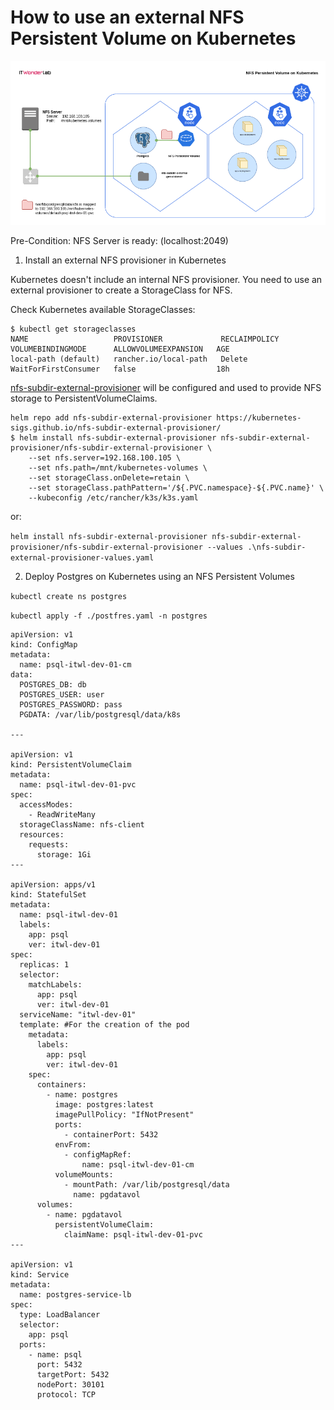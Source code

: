 # How to use an external NFS Persistent Volume on Kubernetes

![](../../img/Kubernetes_PVC_NFS.png)

Pre-Condition: NFS Server is ready: (localhost:2049)

1. Install an external NFS provisioner in Kubernetes

Kubernetes doesn't include an internal NFS provisioner. You need to use an external provisioner to create a StorageClass for NFS.

Check Kubernetes available StorageClasses:

```
$ kubectl get storageclasses
NAME                   PROVISIONER             RECLAIMPOLICY   VOLUMEBINDINGMODE      ALLOWVOLUMEEXPANSION   AGE
local-path (default)   rancher.io/local-path   Delete          WaitForFirstConsumer   false                  18h
```
[nfs-subdir-external-provisioner](https://github.com/kubernetes-sigs/nfs-subdir-external-provisioner) will be configured and used to provide NFS storage to PersistentVolumeClaims.

```
helm repo add nfs-subdir-external-provisioner https://kubernetes-sigs.github.io/nfs-subdir-external-provisioner/
$ helm install nfs-subdir-external-provisioner nfs-subdir-external-provisioner/nfs-subdir-external-provisioner \
    --set nfs.server=192.168.100.105 \
    --set nfs.path=/mnt/kubernetes-volumes \
    --set storageClass.onDelete=retain \
    --set storageClass.pathPattern='/${.PVC.namespace}-${.PVC.name}' \
    --kubeconfig /etc/rancher/k3s/k3s.yaml 
```

or:

`helm install nfs-subdir-external-provisioner nfs-subdir-external-provisioner/nfs-subdir-external-provisioner --values .\nfs-subdir-external-provisioner-values.yaml`

2. Deploy Postgres on Kubernetes using an NFS Persistent Volumes

`kubectl create ns postgres`

`kubectl apply -f ./postfres.yaml -n postgres`

```
apiVersion: v1
kind: ConfigMap
metadata:
  name: psql-itwl-dev-01-cm
data:
  POSTGRES_DB: db
  POSTGRES_USER: user
  POSTGRES_PASSWORD: pass
  PGDATA: /var/lib/postgresql/data/k8s

---

apiVersion: v1
kind: PersistentVolumeClaim
metadata:
  name: psql-itwl-dev-01-pvc
spec:
  accessModes:
    - ReadWriteMany
  storageClassName: nfs-client
  resources:
    requests:
      storage: 1Gi
---

apiVersion: apps/v1
kind: StatefulSet
metadata:
  name: psql-itwl-dev-01
  labels: 
    app: psql 
    ver: itwl-dev-01
spec:
  replicas: 1
  selector:
    matchLabels: 
      app: psql
      ver: itwl-dev-01
  serviceName: "itwl-dev-01"
  template: #For the creation of the pod      
    metadata:
      labels:
        app: psql
        ver: itwl-dev-01
    spec:
      containers:
        - name: postgres
          image: postgres:latest
          imagePullPolicy: "IfNotPresent"
          ports:
            - containerPort: 5432 
          envFrom:
            - configMapRef:
                name: psql-itwl-dev-01-cm          
          volumeMounts:
            - mountPath: /var/lib/postgresql/data
              name: pgdatavol
      volumes:
        - name: pgdatavol
          persistentVolumeClaim:
            claimName: psql-itwl-dev-01-pvc
---

apiVersion: v1
kind: Service
metadata:
  name: postgres-service-lb
spec:
  type: LoadBalancer
  selector:
    app: psql
  ports:
    - name: psql
      port: 5432       
      targetPort: 5432
      nodePort: 30101   
      protocol: TCP      
```